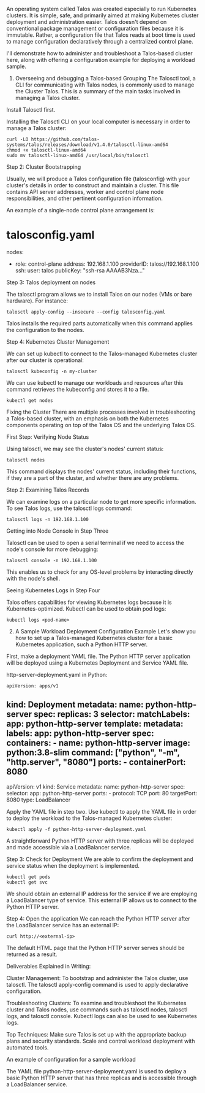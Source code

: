 An operating system called Talos was created especially to run Kubernetes clusters. It is simple, safe, and primarily aimed at making Kubernetes cluster deployment and administration easier. Talos doesn't depend on conventional package management or configuration files because it is immutable. Rather, a configuration file that Talos reads at boot time is used to manage configuration declaratively through a centralized control plane.

I'll demonstrate how to administer and troubleshoot a Talos-based cluster here, along with offering a configuration example for deploying a workload sample.

1. Overseeing and debugging a Talos-based Grouping
The Talosctl tool, a CLI for communicating with Talos nodes, is commonly used to manage the Cluster Talos. This is a summary of the main tasks involved in managing a Talos cluster.

Install Talosctl first.

Installing the Talosctl CLI on your local computer is necessary in order to manage a Talos cluster:

	curl -LO https://github.com/talos-systems/talos/releases/download/v1.4.0/talosctl-linux-amd64
	chmod +x talosctl-linux-amd64
	sudo mv talosctl-linux-amd64 /usr/local/bin/talosctl

Step 2: Cluster Bootstrapping

Usually, we will produce a Talos configuration file (talosconfig) with your cluster's details in order to construct and maintain a cluster. This file contains API server addresses, worker and control plane node responsibilities, and other pertinent configuration information.

An example of a single-node control plane arrangement is:

# talosconfig.yaml
nodes:
  - role: control-plane
    address: 192.168.1.100
    providerID: talos://192.168.1.100
    ssh:
      user: talos
      publicKey: "ssh-rsa AAAAB3Nza..."

Step 3: Talos deployment on nodes

The talosctl program allows we to install Talos on our nodes (VMs or bare hardware). For instance:

	talosctl apply-config --insecure --config talosconfig.yaml

Talos installs the required parts automatically when this command applies the configuration to the nodes.

Step 4: Kubernetes Cluster Management

We can set up kubectl to connect to the Talos-managed Kubernetes cluster after our cluster is operational:

	talosctl kubeconfig -n my-cluster

We can use kubectl to manage our workloads and resources after this command retrieves the kubeconfig and stores it to a file.

	kubectl get nodes

Fixing the Cluster
There are multiple processes involved in troubleshooting a Talos-based cluster, with an emphasis on both the Kubernetes components operating on top of the Talos OS and the underlying Talos OS.

First Step: Verifying Node Status

Using talosctl, we may see the cluster's nodes' current status:

	talosctl nodes

This command displays the nodes' current status, including their functions, if they are a part of the cluster, and whether there are any problems.

Step 2: Examining Talos Records

We can examine logs on a particular node to get more specific information. To see Talos logs, use the talosctl logs command:

	talosctl logs -n 192.168.1.100

Getting into Node Console in Step Three

Talosctl can be used to open a serial terminal if we need to access the node's console for more debugging:

	talosctl console -n 192.168.1.100

This enables us to check for any OS-level problems by interacting directly with the node's shell.

Seeing Kubernetes Logs in Step Four

Talos offers capabilities for viewing Kubernetes logs because it is Kubernetes-optimized. Kubectl can be used to obtain pod logs:

	kubectl logs <pod-name>

2. A Sample Workload Deployment Configuration Example
Let's show you how to set up a Talos-managed Kubernetes cluster for a basic Kubernetes application, such a Python HTTP server.

First, make a deployment YAML file.
The Python HTTP server application will be deployed using a Kubernetes Deployment and Service YAML file.

http-server-deployment.yaml in Python:

	apiVersion: apps/v1
kind: Deployment
metadata:
  name: python-http-server
spec:
  replicas: 3
  selector:
    matchLabels:
      app: python-http-server
  template:
    metadata:
      labels:
        app: python-http-server
    spec:
      containers:
        - name: python-http-server
          image: python:3.8-slim
          command: ["python", "-m", "http.server", "8080"]
          ports:
            - containerPort: 8080
---
apiVersion: v1
kind: Service
metadata:
  name: python-http-server
spec:
  selector:
    app: python-http-server
  ports:
    - protocol: TCP
      port: 80
      targetPort: 8080
  type: LoadBalancer


Apply the YAML file in step two.
Use kubectl to apply the YAML file in order to deploy the workload to the Talos-managed Kubernetes cluster:


	kubectl apply -f python-http-server-deployment.yaml

A straightforward Python HTTP server with three replicas will be deployed and made accessible via a LoadBalancer service.

Step 3: Check for Deployment
We are able to confirm the deployment and service status when the deployment is implemented.

	kubectl get pods
	kubectl get svc

We should obtain an external IP address for the service if we are employing a LoadBalancer type of service. This external IP allows us to connect to the Python HTTP server.

Step 4: Open the application
We can reach the Python HTTP server after the LoadBalancer service has an external IP:

	curl http://<external-ip>

The default HTML page that the Python HTTP server serves should be returned as a result.

Deliverables Explained in Writing:

Cluster Management: To bootstrap and administer the Talos cluster, use talosctl. The talosctl apply-config command is used to apply declarative configuration.

Troubleshooting Clusters: To examine and troubleshoot the Kubernetes cluster and Talos nodes, use commands such as talosctl nodes, talosctl logs, and talosctl console. Kubectl logs can also be used to see Kubernetes logs.

Top Techniques: Make sure Talos is set up with the appropriate backup plans and security standards. Scale and control workload deployment with automated tools.

An example of configuration for a sample workload

The YAML file python-http-server-deployment.yaml is used to deploy a basic Python HTTP server that has three replicas and is accessible through a LoadBalancer service.
